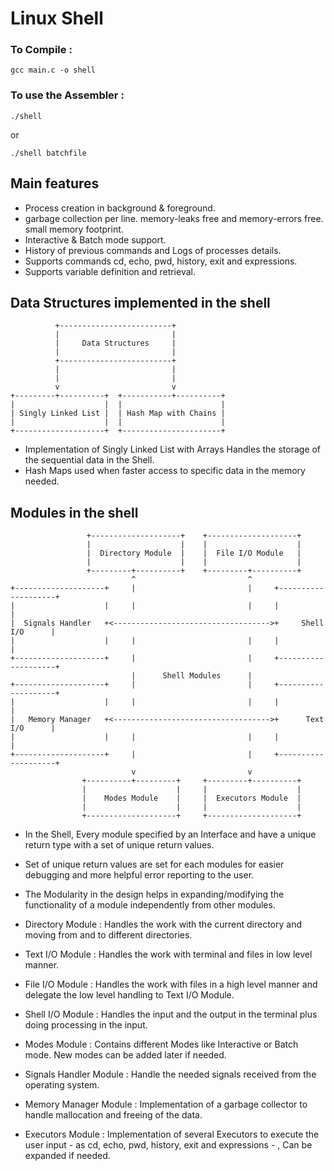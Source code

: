 # Linux Shell



###	 To Compile :
```
gcc main.c -o shell
```

### To use the Assembler :
```
./shell
```
or
```
./shell batchfile
```


## Main features

* Process creation in background & foreground.
* garbage collection per line. memory-leaks free and memory-errors free. small memory footprint.
* Interactive & Batch mode support.
* History of previous commands and Logs of processes details.
* Supports commands cd, echo, pwd, history, exit and expressions.
* Supports variable definition and retrieval.



## Data Structures implemented in the shell

```
          +-------------------------+
          |                         |
          |     Data Structures     |
          |                         |
          +-------------------------+
          |                         |
          |                         |
          v                         v
+---------+----------+  +-----------+----------+
|                    |  |                      |
| Singly Linked List |  | Hash Map with Chains |
|                    |  |                      |
+--------------------+  +----------------------+
```

* Implementation of Singly Linked List with Arrays Handles the storage of the sequential data in the Shell.
* Hash Maps used when faster access to specific data in the memory needed.



## Modules in the shell

```
                 +--------------------+    +--------------------+
                 |                    |    |                    |
                 |  Directory Module  |    |  File I/O Module   |
                 |                    |    |                    |
                 +---------+----------+    +---------+----------+
                           ^                         ^
+--------------------+     |                         |     +--------------------+
|                    |     |                         |     |                    |
|  Signals Handler   +<----------------------------------->+     Shell I/O      |
|                    |     |                         |     |                    |
+--------------------+     |                         |     +--------------------+
                           |      Shell Modules      |
+--------------------+     |                         |     +--------------------+
|                    |     |                         |     |                    |
|   Memory Manager   +<----------------------------------->+      Text I/O      |
|                    |     |                         |     |                    |
+--------------------+     |                         |     +--------------------+
                           v                         v
                +----------+---------+     +---------+----------+
                |                    |     |                    |
                |    Modes Module    |     |  Executors Module  |
                |                    |     |                    |
                +--------------------+     +--------------------+
```


* In the Shell, Every module specified by an Interface and have a unique return type with a set of unique return values.
* Set of unique return values are set for each modules for easier debugging and more helpful error reporting to the user.
* The Modularity in the design helps in expanding/modifying the functionality of a module independently from other modules.


* Directory Module : Handles the work with the current directory and moving from and to different directories.
* Text I/O Module : Handles the work with terminal and files in low level manner.
* File I/O Module : Handles the work with files in a high level manner and delegate the low level handling to Text I/O Module.
* Shell I/O Module : Handles the input and the output in the terminal plus doing processing in the input.
* Modes Module : Contains different Modes like Interactive or Batch mode. New modes can be added later if needed.
* Signals Handler Module : Handle the needed signals received from the operating system.
* Memory Manager Module : Implementation of a garbage collector to handle mallocation and freeing of the data.
* Executors Module : Implementation of several Executors to execute the user input - as cd, echo, pwd, history, exit and expressions - , Can be expanded if needed.